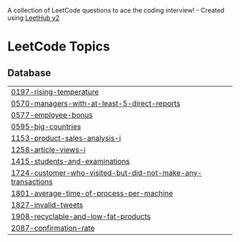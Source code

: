 A collection of LeetCode questions to ace the coding interview! - Created using [LeetHub v2](https://github.com/arunbhardwaj/LeetHub-2.0)
<!---LeetCode Topics Start-->
# LeetCode Topics
## Database
|  |
| ------- |
| [0197-rising-temperature](https://github.com/Roshan-Barkane/leetcode-top-50-SQL-problem/tree/master/0197-rising-temperature) |
| [0570-managers-with-at-least-5-direct-reports](https://github.com/Roshan-Barkane/leetcode-top-50-SQL-problem/tree/master/0570-managers-with-at-least-5-direct-reports) |
| [0577-employee-bonus](https://github.com/Roshan-Barkane/leetcode-top-50-SQL-problem/tree/master/0577-employee-bonus) |
| [0595-big-countries](https://github.com/Roshan-Barkane/leetcode-top-50-SQL-problem/tree/master/0595-big-countries) |
| [1153-product-sales-analysis-i](https://github.com/Roshan-Barkane/leetcode-top-50-SQL-problem/tree/master/1153-product-sales-analysis-i) |
| [1258-article-views-i](https://github.com/Roshan-Barkane/leetcode-top-50-SQL-problem/tree/master/1258-article-views-i) |
| [1415-students-and-examinations](https://github.com/Roshan-Barkane/leetcode-top-50-SQL-problem/tree/master/1415-students-and-examinations) |
| [1724-customer-who-visited-but-did-not-make-any-transactions](https://github.com/Roshan-Barkane/leetcode-top-50-SQL-problem/tree/master/1724-customer-who-visited-but-did-not-make-any-transactions) |
| [1801-average-time-of-process-per-machine](https://github.com/Roshan-Barkane/leetcode-top-50-SQL-problem/tree/master/1801-average-time-of-process-per-machine) |
| [1827-invalid-tweets](https://github.com/Roshan-Barkane/leetcode-top-50-SQL-problem/tree/master/1827-invalid-tweets) |
| [1908-recyclable-and-low-fat-products](https://github.com/Roshan-Barkane/leetcode-top-50-SQL-problem/tree/master/1908-recyclable-and-low-fat-products) |
| [2087-confirmation-rate](https://github.com/Roshan-Barkane/leetcode-top-50-SQL-problem/tree/master/2087-confirmation-rate) |
<!---LeetCode Topics End-->